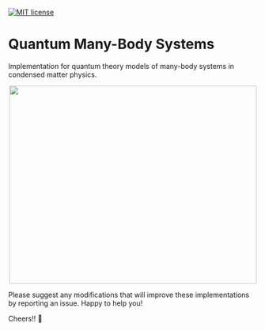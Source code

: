 [![MIT license](https://img.shields.io/badge/License-MIT-blue.svg)](https://opensource.org/licenses/MIT)

# Quantum Many-Body Systems
Implementation for quantum theory models of many-body systems in condensed matter physics.

<p align="center"> 
  <img src="./Utils/quantum_vaccum.gif" width="500" height="400" />
</p>

Please suggest any modifications that will improve these implementations by reporting an issue. Happy to help you!

Cheers!! 🍺
